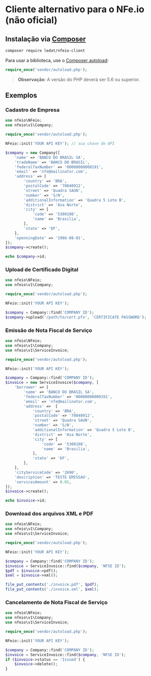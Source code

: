 # Cliente alternativo para o NFe.io (não oficial)

## Instalação via [Composer](http://getcomposer.org/)

  ```bash
  composer require ledat/nfeio-client
  ```

  Para usar a biblioteca, use o [Composer autoload](https://getcomposer.org/doc/00-intro.md#autoloading):

  ```php
  require_once('vendor/autoload.php');
  ```
> **Observação**: A versão do PHP deverá ser 5.6 ou superior.

## Exemplos

### Cadastro de Empresa

```php
use nfeio\NFeio;
use nfeio\v1\Company;

require_once('vendor/autoload.php');

NFeio::init('YOUR API KEY'); // sua chave de API

$company = new Company([
    'name' => 'BANCO DO BRASIL SA',
    'tradeName' => 'BANCO DO BRASIL',
    'federalTaxNumber' => '00000000000191',
    'email' => 'nfe@mailinator.com',
    'address' => [
        'country' => 'BRA',
        'postalCode' => '70040912',
        'street' => 'Quadra SAUN',
        'number' => 'S/N',
        'additionalInformation' => 'Quadra 5 Lote B',
        'district' => 'Asa Norte',
        'city' => [
            'code' => '5300108',
            'name' => 'Brasilia',
        ],
        'state' => 'DF',
    ],
    'openningDate' => '1966-08-01',
]);
$company->create();

echo $company->id;
```

### Upload de Certificado Digital
```php
use nfeio\NFeio;
use nfeio\v1\Company;

require_once('vendor/autoload.php');

NFeio::init('YOUR API KEY');

$company = Company::find('COMPANY ID');
$company->upload('/path/to/cert.pfx', 'CERTIFICATE PASSWORD');
```

### Emissão de Nota Fiscal de Serviço
```php
use nfeio\NFeio;
use nfeio\v1\Company;
use nfeio\v1\ServiceInvoice;

require_once('vendor/autoload.php');

NFeio::init('YOUR API KEY');

$company = Company::find('COMPANY ID');
$invoice = new ServiceInvoice($company, [
    'borrower' => [
        'name' => 'BANCO DO BRASIL SA',
        'federalTaxNumber' => '00000000000191',
        'email' => 'nfe@mailinator.com',
        'address' =>  [
            'country' => 'BRA',
            'postalCode' => '70040912',
            'street' => 'Quadra SAUN',
            'number' => 'S/N',
            'additionalInformation' => 'Quadra 5 Lote B',
            'district' => 'Asa Norte',
            'city' => [
                'code' => '5300108',
                'name' => 'Brasilia',
            ],
            'state' => 'DF',
        ],
    ],
    'cityServiceCode' => '2690',
    'description' => 'TESTE EMISSAO',
    'servicesAmount' => 0.01,
]);
$invoice->create();

echo $invoice->id;
```

### Download dos arquivos XML e PDF
```php
use nfeio\NFeio;
use nfeio\v1\Company;
use nfeio\v1\ServiceInvoice;

require_once('vendor/autoload.php');

NFeio::init('YOUR API KEY');

$company = Company::find('COMPANY ID');
$invoice = ServiceInvoice::find($company, 'NFSE ID');
$pdf = $invoice->pdf();
$xml = $invoice->xml();

file_put_contents('./invoice.pdf', $pdf);
file_put_contents('./invoice.xml', $xml);
```

### Cancelamento de Nota Fiscal de Serviço
```php
use nfeio\NFeio;
use nfeio\v1\Company;
use nfeio\v1\ServiceInvoice;

require_once('vendor/autoload.php');

NFeio::init('YOUR API KEY');

$company = Company::find('COMPANY ID');
$invoice = ServiceInvoice::find($company, 'NFSE ID');
if ($invoice->status == 'Issued') {
    $invoice->delete();
}
```
